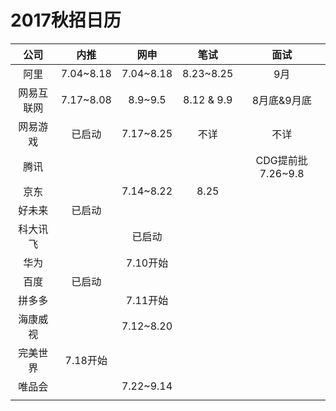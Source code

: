 # 2017秋招日历

|  公司   |    内推     |    网申     |     笔试     |       面试       |
| :---: | :-------: | :-------: | :--------: | :------------: |
|  阿里   | 7.04~8.18 | 7.04~8.18 | 8.23~8.25  |       9月       |
| 网易互联网 | 7.17~8.08 |  8.9~9.5  | 8.12 & 9.9 |    8月底&9月底     |
| 网易游戏  |    已启动    | 7.17~8.25 |     不详     |       不详       |
|  腾讯   |           |           |            | CDG提前批7.26~9.8 |
|  京东   |           | 7.14~8.22 |    8.25    |                |
|  好未来  |    已启动    |           |            |                |
| 科大讯飞  |           |    已启动    |            |                |
|  华为   |           |  7.10开始   |            |                |
|  百度   |    已启动    |           |            |                |
|  拼多多  |           |  7.11开始   |            |                |
| 海康威视  |           | 7.12~8.20 |            |                |
| 完美世界  |  7.18开始   |           |            |                |
|  唯品会  |           | 7.22~9.14 |            |                |
|       |           |           |            |                |